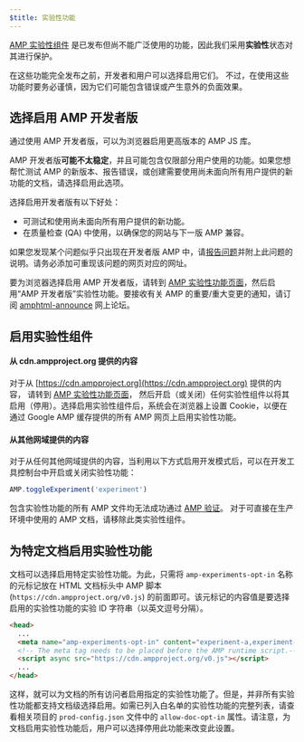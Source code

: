 ```yaml
---
$title: 实验性功能
---
```


[AMP 实验性组件](https://github.com/ampproject/amphtml/tree/main/tools/experiments)
是已发布但尚不能广泛使用的功能，因此我们采用**实验性**状态对其进行保护。

在这些功能完全发布之前，开发者和用户可以选择启用它们。
不过，在使用这些功能时要务必谨慎，因为它们可能包含错误或产生意外的负面效果。

## 选择启用 AMP 开发者版

通过使用 AMP 开发者版，可以为浏览器启用更高版本的 AMP JS 库。

AMP 开发者版**可能不太稳定**，并且可能包含仅限部分用户使用的功能。如果您想帮忙测试 AMP 的新版本、报告错误，或创建需要使用尚未面向所有用户提供的新功能的文档，请选择启用此选项。

选择启用开发者版有以下好处：

- 可测试和使用尚未面向所有用户提供的新功能。
- 在质量检查 (QA) 中使用，以确保您的网站与下一版 AMP 兼容。

如果您发现某个问题似乎只出现在开发者版 AMP 中，请[报告问题](https://github.com/ampproject/amphtml/issues/new)并附上此问题的说明。请务必添加可重现该问题的网页对应的网址。

要为浏览器选择启用 AMP 开发者版，请转到 [AMP 实验性功能页面](https://cdn.ampproject.org/experiments.html)，然后启用“AMP 开发者版”实验性功能。要接收有关 AMP 的重要/重大变更的通知，请订阅 [amphtml-announce](https://groups.google.com/forum/#!forum/amphtml-announce) 网上论坛。

## 启用实验性组件

#### 从 cdn.ampproject.org 提供的内容

对于从 [https://cdn.ampproject.org](https://cdn.ampproject.org) 提供的内容，
请转到 [AMP 实验性功能页面](https://cdn.ampproject.org/experiments.html)，
然后开启（或关闭）任何实验性组件以将其启用（停用）。选择启用实验性组件后，系统会在浏览器上设置 Cookie，以便在通过 Google AMP 缓存提供的所有 AMP 网页上启用实验性功能。

#### 从其他网域提供的内容

对于从任何其他网域提供的内容，当利用以下方式启用开发模式后，可以在开发工具控制台中开启或关闭实验性功能：

```js
AMP.toggleExperiment('experiment')
```

包含实验性功能的所有 AMP 文件均无法成功通过
[AMP 验证](validation-workflow/validate_amp.md)。
对于可直接在生产环境中使用的 AMP 文档，请移除此类实验性组件。

## 为特定文档启用实验性功能

文档可以选择启用特定实验性功能。为此，只需将 `amp-experiments-opt-in` 名称的元标记放在 HTML 文档标头中 AMP 脚本 (`https://cdn.ampproject.org/v0.js`) 的前面即可。该元标记的内容值是要选择启用的实验性功能的实验 ID 字符串（以英文逗号分隔）。

```html
<head>
  ...
  <meta name="amp-experiments-opt-in" content="experiment-a,experiment-b">
  <!-- The meta tag needs to be placed before the AMP runtime script.-->
  <script async src="https://cdn.ampproject.org/v0.js"></script>
  ...
</head>
```

这样，就可以为文档的所有访问者启用指定的实验性功能了。但是，并非所有实验性功能都支持文档级选择启用。如需已列入白名单的实验性功能的完整列表，请查看相关项目的 `prod-config.json` 文件中的 `allow-doc-opt-in` 属性。请注意，为文档启用实验性功能后，用户可以选择停用此功能来改变此设置。
 
